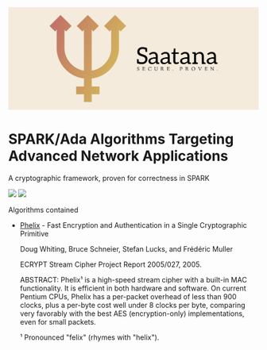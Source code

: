 ![](assets/img/logo.png)

# SPARK/Ada Algorithms Targeting Advanced Network Applications
A cryptographic framework, proven for correctness in SPARK

[![](https://github.com/HeisenbugLtd/Saatana/workflows/Build%20Linux/badge.svg)](https://github.com/HeisenbugLtd/Saatana/actions?query=event%3Apush)
[![](https://github.com/HeisenbugLtd/Saatana/workflows/Proof%20Linux/badge.svg)](https://github.com/HeisenbugLtd/Saatana/actions?query=event%3Aschedule)

Algorithms contained
- [Phelix](https://www.schneier.com/academic/archives/2005/01/phelix.html) - Fast Encryption and Authentication in a Single Cryptographic Primitive

  Doug Whiting, Bruce Schneier, Stefan Lucks, and Frédéric Muller

  ECRYPT Stream Cipher Project Report 2005/027, 2005.

  ABSTRACT: Phelix¹ is a high-speed stream cipher with a built-in MAC functionality. It is efficient in both hardware and software. On current Pentium CPUs, Phelix has a per-packet overhead of less than 900 clocks, plus a per-byte cost well under 8 clocks per byte, comparing very favorably with the best AES (encryption-only) implementations, even for small packets.

  ¹ Pronounced "felix" (rhymes with "helix").
